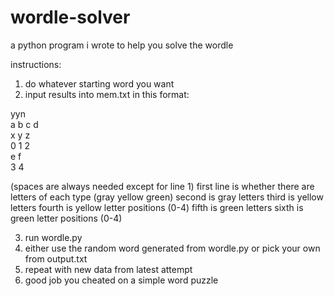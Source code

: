 # wordle-solver
 a python program i wrote to help you solve the wordle

instructions:
1. do whatever starting word you want
2. input results into mem.txt in this format:

yyn<br/>
a b c d<br/>
x y z<br/>
0 1 2<br/>
e f<br/>
3 4<br/>

(spaces are always needed except for line 1)
first line is whether there are letters of each type (gray yellow green)
second is gray letters
third is yellow letters
fourth is yellow letter positions (0-4)
fifth is green letters
sixth is green letter positions (0-4)

3. run wordle.py
4. either use the random word generated from wordle.py or pick your own from output.txt
5. repeat with new data from latest attempt
6. good job you cheated on a simple word puzzle
